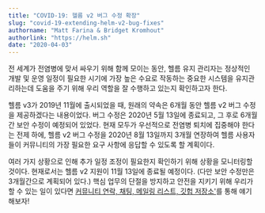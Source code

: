 ```yaml
---
title: "COVID-19: 헬름 v2 버그 수정 확장"
slug: "covid-19-extending-helm-v2-bug-fixes"
authorname: "Matt Farina & Bridget Kromhout"
authorlink: "https://helm.sh"
date: "2020-04-03"
---
```


전 세계가 전염병에 맞서 싸우기 위해 함께 모이는 동안, 헬름 유지 관리자는 정상적인 개발 및 운영 일정이 필요한 시기에 가장 높은 수요로 작동하는 중요한 시스템을 유지관리하는데 도움을 주기 위해 우리 역할을 잘 수행하고 있는지 확인하고자 한다.

헬름 v3가 2019년 11월에 출시되었을 때, 원래의 약속은 6개월 동안 헬름 v2 버그 수정을 제공하겠다는 내용이었다. 버그 수정은 2020년 5월 13일에 종료되고, 그 후로 6개월 간 보안 수정이 예정되어 있었다. 현재 모두가 우선적으로 전염병 퇴치에 집중해야 한다는 전제 하에, 헬름 v2 버그 수정을 2020년 8월 13일까지 3개월 연장하여 헬름 사용자들이 커뮤니티의 가장 필요한 요구 사항에 응답할 수 있도록 할 계획이다.

여러 가지 상황으로 인해 추가 일정 조정이 필요한지 확인하기 위해 상황을 모니터링할 것이다. 현재로서는 헬름 v2 지원이 11월 13일에 종료될 예정이다. (다만 보안 수정만은 3개월간으로 계획되어 있다.) 핵심 업무의 단절을 방지하고 안전을 지키기 위해 우리가 할 수 있는 일이 있다면 [커뮤니티 연락, 채팅, 메일링 리스트, 깃헙 저장소'](https://github.com/helm/community/blob/master/communication.md)를 통해 얘기해보자!
